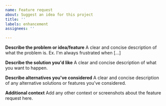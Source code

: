 ```yaml
---
name: Feature request
about: Suggest an idea for this project
title: ''
labels: enhancement
assignees: ''

---
```


**Describe the problem or idea/feature**
A clear and concise description of what the problem is. Ex. I'm always frustrated when [...]

**Describe the solution you'd like**
A clear and concise description of what you want to happen.

**Describe alternatives you've considered**
A clear and concise description of any alternative solutions or features you've considered.

**Additional context**
Add any other context or screenshots about the feature request here.
